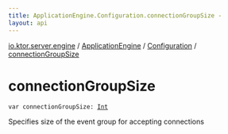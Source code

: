 ```yaml
---
title: ApplicationEngine.Configuration.connectionGroupSize - 
layout: api
---
```


<div class='api-docs-breadcrumbs'><a href="../../index.html">io.ktor.server.engine</a> / <a href="../index.html">ApplicationEngine</a> / <a href="index.html">Configuration</a> / <a href="./connection-group-size.html">connectionGroupSize</a></div>

# connectionGroupSize

<div class="signature"><code><span class="keyword">var </span><span class="identifier">connectionGroupSize</span><span class="symbol">: </span><a href="https://kotlinlang.org/api/latest/jvm/stdlib/kotlin/-int/index.html"><span class="identifier">Int</span></a></code></div>

Specifies size of the event group for accepting connections

